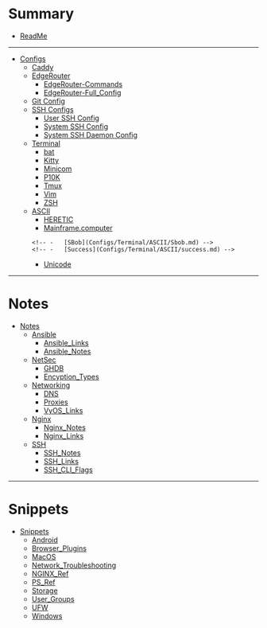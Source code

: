 # Summary

-   [ReadMe](README.md)

* * *

-   [Configs](Configs/README.md)
    -   [Caddy](Configs/Caddy_conf.md)
    <!-- -   [SSHD_Config](Configs/sshd_config.md) -->
    -   [EdgeRouter](Configs/EdgeRouter/README.md)
        -   [EdgeRouter-Commands](Configs/EdgeRouter/EdgeRouter_Commands.md)
        -   [EdgeRouter-Full_Config](Configs/EdgeRouter/EdgeRouter_Config.md)
    -   [Git Config](Configs/Git.md)
    -   [SSH Configs](Configs/SSH/README.md)
        -   [User SSH Config](Configs/SSH/user.md)
        -   [System SSH Config](Configs/SSH/system.md)
        -   [System SSH Daemon Config](Configs/SSH/sshd.md)
    -   [Terminal](Configs/Terminal/README.md)
        -   [bat](Configs/Terminal/bat_config.md)
        -   [Kitty](Configs/Terminal/kitty_conf.md)
        -   [Minicom](Configs/Terminal/Minicom.md)
        -   [P10K](Configs/Terminal/p10k.md)
        -   [Tmux](Configs/Terminal/tmux_conf.md)
        -   [Vim](Configs/Terminal/vimrc.md)
        -   [ZSH](Configs/Terminal/zshrc.md)
    -   [ASCII](Configs/Terminal/ASCII/README.md)
        <!-- -   [Anime](Configs/Terminal/ASCII/Anime.md) -->
        -   [HERETIC](Configs/Terminal/ASCII/HERETIC.md)
        -   [Mainframe.computer](Configs/Terminal/ASCII/Mainframe_Animated.md)
        <!-- -   [Pika](Configs/Terminal/ASCII/pika_full.md) -->
        <!-- -   [Skull](Configs/Terminal/ASCII/Skull.md) -->
            <!-- -   [SBob](Configs/Terminal/ASCII/Sbob.md) -->
            <!-- -   [Success](Configs/Terminal/ASCII/success.md) -->
        -   [Unicode](Configs/Terminal/ASCII/Unicode.md)



* * *

# Notes

-   [Notes](Notes/README.md)
    -   [Ansible](Notes/Ansible/README.md)
        -   [Ansible_Links](Notes/Ansible/Ansible_Links.md)
        -   [Ansible_Notes](Notes/Ansible/Ansible_Notes.md)
    -   [NetSec](Notes/NetSec/README.md)
        -   [GHDB](Notes/NetSec/GHDB.md)
        -   [Encyption_Types](Notes/NetSec/Encryption_Types.md)
    -   [Networking](Notes/Networking/README.md)
        -   [DNS](Notes/Networking/DNS.md)
        -   [Proxies](Notes/Networking/Proxy_Notes.md)
        <!-- -   [Ubiquiti_Links](Notes/Networking/Ubiquiti.md) -->
        -   [VyOS_Links](Notes/Networking/VyOS.md)
    -   [Nginx](Notes/Nginx/README.md)
        -   [Nginx_Notes](Notes/Nginx/Nginx_Notes.md)
        -   [Nginx_Links](Notes/Nginx/Nginx_Links.md)
    -   [SSH](Notes/SSH/README.md)
        -   [SSH_Notes](Notes/SSH/SSH_Notes.md)
        -   [SSH_Links](Notes/SSH/SSH_Links.md)
        -   [SSH_CLI_Flags](Notes/SSH/SSH_CLI_Flags.md)

* * *

# Snippets

-   [Snippets](Snippets/README.md)
    -   [Android](Snippets/Android.md)
    -   [Browser_Plugins](Snippets/Browsers.md)
    -   [MacOS](Snippets/MacOS.md)
    -   [Network_Troubleshooting](Snippets/Network_Troubleshooting.md)
    -   [NGINX_Ref](Snippets/NGINX_Ref.md)
    -   [PS_Ref](Snippets/ps_Ref.md)
    -   [Storage](Snippets/Storage.md)
    -   [User_Groups](Snippets/Users_Groups.md)
    -   [UFW](Snippets/UFW.md)
    -   [Windows](Snippets/Windows.md)
